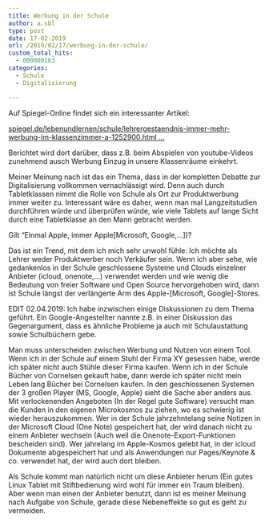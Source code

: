 ```yaml
---
title: Werbung in der Schule
author: a.sbl
type: post
date: 17-02-2019
url: /2019/02/17/werbung-in-der-schule/
custom_total_hits:
  - 000000163
categories:
  - Schule
  - Digitalisierung

---
```

 

Auf Spiegel-Online findet sich ein interessanter Artikel:

<a rel="noreferrer noopener" href="https://t.co/f7bif3KPiV" target="_blank">spiegel.de/lebenundlernen/schule/lehrergestaendnis-immer-mehr-werbung-im-klassenzimmer-a-1252900.html&nbsp;…</a> 

Berichtet wird dort darüber, dass z.B. beim Abspielen von youtube-Videos zunehmend ausch Werbung Einzug in unsere Klassenräume einkehrt.

Meiner Meinung nach ist das ein Thema, dass in der kompletten Debatte zur Digitalisierung vollkommen vernachlässigt wird. Denn auch durch Tabletklassen nimmt die Rolle von Schule als Ort zur Produktwerbung immer weiter zu. Interessant wäre es daher, wenn man mal Langzeitstudien durchführen würde und überprüfen würde, wie viele Tablets auf lange Sicht durch eine Tabletklasse an den Mann gebracht werden. 

Gilt &#8220;Einmal Apple, immer Apple[Microsoft, Google,&#8230;])?

Das ist ein Trend, mit dem ich mich sehr unwohl fühle: Ich möchte als Lehrer weder Produktwerber noch Verkäufer sein. Wenn ich aber sehe, wie gedankenlos in der Schule geschlossene Systeme und Clouds einzelner Anbieter (icloud, onenote,&#8230;) verwendet werden und wie wenig die Bedeutung von freier Software und Open Source hervorgehoben wird, dann ist Schule längst der verlängerte Arm des Apple-[Microsoft, Google]-Stores.

EDIT 02.04.2019: Ich habe inzwischen einige Diskussionen zu dem Thema geführt. Ein Google-Angestellter nannte z.B. in einer Diskussion das Gegenargument, dass es ähnliche Probleme ja auch mit Schulaustattung sowie Schulbüchern gebe.

Man muss unterscheiden zwischen Werbung und Nutzen von einem Tool. Wenn ich in der Schule auf einem Stuhl der Firma XY gesessen habe, werde ich später nicht auch Stühle dieser Firma kaufen. Wenn ich in der Schule Bücher von Cornelsen gekauft habe, dann werde ich später nicht mein Leben lang Bücher bei Cornelsen kaufen. In den geschlossenen Systemen der 3 großen Player (MS, Google, Apple) sieht die Sache aber anders aus. Mit verlockenenden Angeboten (In der Regel gute Software) versucht man die Kunden in den eigenen Microkosmos zu ziehen, wo es schwierig ist wieder herauszukommen. Wer in der Schule jahrzehntelang seine Notizen in der Microsoft Cloud (One Note) gespeichert hat, der wird danach nicht zu einem Anbieter wechseln (Auch weil die Onenote-Export-Funktionen bescheiden sind). Wer jahrelang im Apple-Kosmos gelebt hat, in der icloud Dokumente abgespeichert hat und als Anwendungen nur Pages/Keynote & co. verwendet hat, der wird auch dort bleiben.

Als Schule kommt man natürlich nicht um diese Anbieter herum (Ein gutes Linux Tablet mit Stiftbedienung wird wohl für immer ein Traum bleiben). Aber wenn man einen der Anbieter benutzt, dann ist es meiner Meinung nach Aufgabe von Schule, gerade diese Nebeneffekte so gut es geht zu vermeiden.